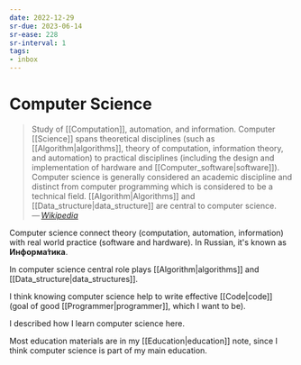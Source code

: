 ```yaml
---
date: 2022-12-29
sr-due: 2023-06-14
sr-ease: 228
sr-interval: 1
tags:
- inbox
---
```


# Computer Science

> Study of [[Computation]], automation, and information. Computer
> [[Science]] spans theoretical disciplines (such as [[Algorithm|algorithms]],
> theory of computation, information theory, and automation) to practical
> disciplines (including the design and implementation of hardware and
> [[Computer_software|software]]). Computer science is generally considered an
> academic discipline and distinct from computer programming which is considered
> to be a technical field. [[Algorithm|Algorithms]] and [[Data_structure|data_structure]] are
> central to computer science.\
> — <cite>[Wikipedia](https://en.wikipedia.org/wiki/Computer_science)</cite>

Computer science connect theory (computation, automation, information) with real
world practice (software and hardware). In Russian, it's known as
**Информа́тика**.

In computer science central role plays [[Algorithm|algorithms]] and
[[Data_structure|data_structures]].

I think knowing computer science help to write effective [[Code|code]] (goal of
good [[Programmer|programmer]], which I want to be).

I described how I learn computer science here.

Most education materials are in my [[Education|education]] note, since I think
computer science is part of my main education.

